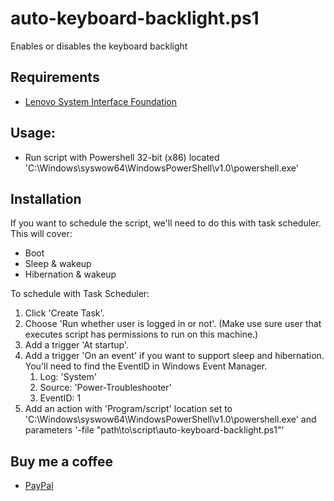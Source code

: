 # auto-keyboard-backlight.ps1
Enables or disables the keyboard backlight

## Requirements
- [Lenovo System Interface Foundation](https://pcsupport.lenovo.com/es/es/downloads/ds105970-lenovo-system-interface-foundation-for-windows-10-32-bit-64-bit-thinkpad-thinkcentre-ideapad-ideacentre-thinkstation)

## Usage:
- Run script with Powershell 32-bit (x86) located 'C:\Windows\syswow64\WindowsPowerShell\v1.0\powershell.exe'

## Installation
If you want to schedule the script, we'll need to do this with task scheduler. This will cover:
- Boot
- Sleep & wakeup
- Hibernation & wakeup

To schedule with Task Scheduler:
1. Click 'Create Task'.
2. Choose 'Run whether user is logged in or not'. (Make use sure user that executes script has permissions to run on this machine.)
3. Add a trigger 'At startup'.
4. Add a trigger 'On an event' if you want to support sleep and hibernation. You'll need to find the EventID in Windows Event Manager.
    1. Log: 'System'
    2. Source: 'Power-Troubleshooter'
    3. EventID: 1
5. Add an action with 'Program/script' location set to 'C:\Windows\syswow64\WindowsPowerShell\v1.0\powershell.exe' and parameters '-file "path\to\script\auto-keyboard-backlight.ps1"'

## Buy me a coffee
- [PayPal](https://www.paypal.com/pools/c/create/share/8xukwldAVK)
